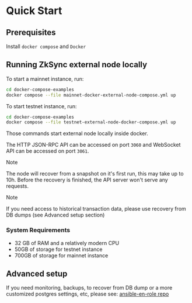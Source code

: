 # Quick Start

## Prerequisites

Install `docker compose` and `Docker`

## Running ZkSync external node locally

To start a mainnet instance, run:

```sh
cd docker-compose-examples
docker compose --file mainnet-docker-external-node-compose.yml up
```

To start testnet instance, run:

```sh
cd docker-compose-examples
docker compose --file testnet-external-node-docker-compose.yml up
```

Those commands start external node locally inside docker.

The HTTP JSON-RPC API can be accessed on port `3060` and WebSocket API can be accessed on port `3061`.

<!-- prettier-ignore-start -->
> [!NOTE]
> The node will recover from a snapshot on it's first run, this may take up to 10h. Before the recovery is
> finished, the API server won't serve any requests.
<!-- prettier-ignore-end -->
<!-- prettier-ignore-start -->
> [!NOTE]
> If you need access to historical transaction data, please use recovery from DB dumps (see Advanced setup
> section)
<!-- prettier-ignore-end -->

### System Requirements

- 32 GB of RAM and a relatively modern CPU
- 50GB of storage for testnet instance
- 700GB of storage for mainnet instance

## Advanced setup

If you need monitoring, backups, to recover from DB dump or a more customized postgres settings, etc, please see:
[ansible-en-role repo](https://github.com/matter-labs/ansible-en-role)
